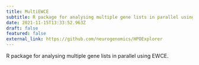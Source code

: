 ```yaml
---
title: MultiEWCE
subtitle: R package for analysing multiple gene lists in parallel using EWCE.
date: 2021-11-15T13:33:52.963Z
draft: false
featured: false
external_link: https://github.com/neurogenomics/HPOExplorer
---
```

R package for analysing multiple gene lists in parallel using EWCE.

